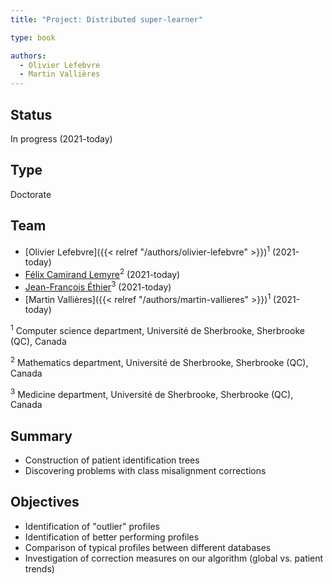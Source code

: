 ```yaml
---
title: "Project: Distributed super-learner"

type: book

authors:
  - Olivier Lefebvre
  - Martin Vallières
---
```


## Status

In progress (2021-today)

## Type

Doctorate

## Team

- [Olivier Lefebvre]({{< relref "/authors/olivier-lefebvre" >}})<sup>1</sup> (2021-today)
- [Félix Camirand Lemyre](https://www.usherbrooke.ca/mathematiques/nous-joindre/personnel/corps-professoral/professeurs/felix-camirand-lemyre)<sup>2</sup> (2021-today)
- [Jean-François Éthier](https://www.usherbrooke.ca/recherche/specialistes/details/jean-francois.ethier)<sup>3</sup> (2021-today)
- [Martin Vallières]({{< relref "/authors/martin-vallieres" >}})<sup>1</sup> (2021-today)

<sup>1</sup> Computer science department, Université de Sherbrooke, Sherbrooke (QC), Canada

<sup>2</sup> Mathematics department, Université de Sherbrooke, Sherbrooke (QC), Canada

<sup>3</sup> Medicine department, Université de Sherbrooke, Sherbrooke (QC), Canada

## Summary

- Construction of patient identification trees
- Discovering problems with class misalignment corrections

## Objectives

- Identification of "outlier" profiles
- Identification of better performing profiles
- Comparison of typical profiles between different databases
- Investigation of correction measures on our algorithm (global vs. patient trends)
